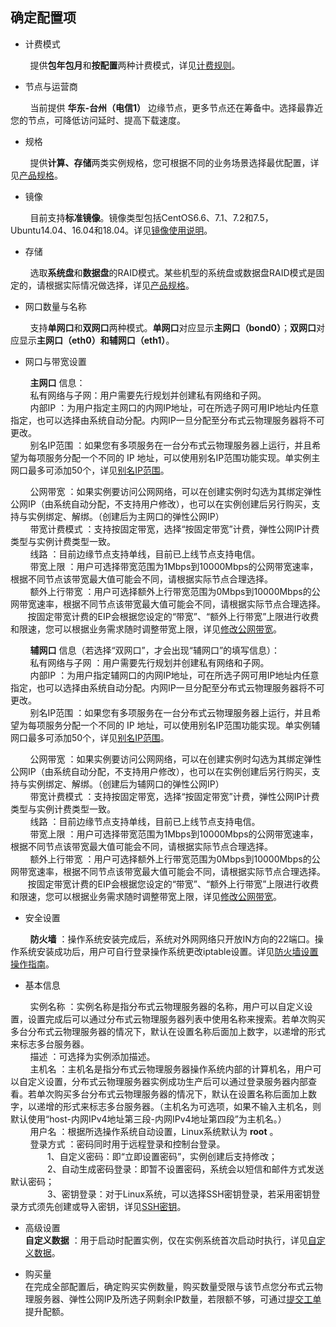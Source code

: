 ## 确定配置项

- 计费模式

&nbsp;&nbsp;&nbsp;&nbsp;&nbsp;&nbsp;&nbsp; 提供**包年包月**和**按配置**两种计费模式，详见[计费规则](../Pricing/Billing-Rules.md)。

- 节点与运营商

&nbsp;&nbsp;&nbsp;&nbsp;&nbsp;&nbsp;&nbsp; 当前提供 **华东-台州（电信1）** 边缘节点，更多节点还在筹备中。选择最靠近您的节点，可降低访问延时、提高下载速度。

- 规格

&nbsp;&nbsp;&nbsp;&nbsp;&nbsp;&nbsp;&nbsp; 提供**计算、存储**两类实例规格，您可根据不同的业务场景选择最优配置，详见[产品规格](../Introduction/Specifications.md)。

- 镜像

&nbsp;&nbsp;&nbsp;&nbsp;&nbsp;&nbsp;&nbsp; 目前支持**标准镜像**。镜像类型包括CentOS6.6、7.1、7.2和7.5，Ubuntu14.04、16.04和18.04。详见[镜像使用说明](../Operation-Guide/Image/Description-Image.md)。

- 存储

&nbsp;&nbsp;&nbsp;&nbsp;&nbsp;&nbsp;&nbsp; 选取**系统盘**和**数据盘**的RAID模式。某些机型的系统盘或数据盘RAID模式是固定的，请根据实际情况做选择，详见[产品规格](../Introduction/Specifications.md)。

- 网口数量与名称

&nbsp;&nbsp;&nbsp;&nbsp;&nbsp;&nbsp;&nbsp; 支持**单网口**和**双网口**两种模式。**单网口**对应显示**主网口（bond0）**；**双网口**对应显示**主网口（eth0）**和**辅网口（eth1）**。

- 网口与带宽设置

&nbsp;&nbsp;&nbsp;&nbsp;&nbsp;&nbsp;&nbsp; **主网口** 信息：</br>
&nbsp;&nbsp;&nbsp;&nbsp;&nbsp;&nbsp;&nbsp; 私有网络与子网：用户需要先行规划并创建私有网络和子网。</br>
&nbsp;&nbsp;&nbsp;&nbsp;&nbsp;&nbsp;&nbsp; 内部IP ：为用户指定主网口的内网IP地址，可在所选子网可用IP地址内任意指定，也可以选择由系统自动分配。内网IP一旦分配至分布式云物理服务器将不可更改。</br>
&nbsp;&nbsp;&nbsp;&nbsp;&nbsp;&nbsp;&nbsp; 别名IP范围 ：如果您有多项服务在一台分布式云物理服务器上运行，并且希望为每项服务分配一个不同的 IP 地址，可以使用别名IP范围功能实现。单实例主网口最多可添加50个，详见[别名IP范围](../../../Operation-Guide/Instance/Alisas-IP.md)。 </br>       

&nbsp;&nbsp;&nbsp;&nbsp;&nbsp;&nbsp;&nbsp; 公网带宽 ：如果实例要访问公网网络，可以在创建实例时勾选为其绑定弹性公网IP（由系统自动分配，不支持用户修改），也可以在实例创建后另行购买，支持与实例绑定、解绑。（创建后为主网口的弹性公网IP）</br>
&nbsp;&nbsp;&nbsp;&nbsp;&nbsp;&nbsp;&nbsp; 带宽计费模式 ：支持按固定带宽，选择“按固定带宽”计费，弹性公网IP计费类型与实例计费类型一致。</br>
&nbsp;&nbsp;&nbsp;&nbsp;&nbsp;&nbsp;&nbsp; 线路 ：目前边缘节点支持单线，目前已上线节点支持电信。</br>
&nbsp;&nbsp;&nbsp;&nbsp;&nbsp;&nbsp;&nbsp; 带宽上限 ：用户可选择带宽范围为1Mbps到10000Mbps的公网带宽速率，根据不同节点该带宽最大值可能会不同，请根据实际节点合理选择。</br>
&nbsp;&nbsp;&nbsp;&nbsp;&nbsp;&nbsp;&nbsp; 额外上行带宽 ：用户可选择额外上行带宽范围为0Mbps到10000Mbps的公网带宽速率，根据不同节点该带宽最大值可能会不同，请根据实际节点合理选择。</br>
&nbsp;&nbsp;&nbsp;&nbsp;&nbsp;&nbsp;&nbsp;按固定带宽计费的EIP会根据您设定的“带宽”、“额外上行带宽”上限进行收费和限速，您可以根据业务需求随时调整带宽上限，详见[修改公网带宽](../Operation-Guide/Adjust-Public-Network-Bandwidth/Description-Adjust-Public-Network-Bandwidth.md)。

&nbsp;&nbsp;&nbsp;&nbsp;&nbsp;&nbsp;&nbsp; **辅网口** 信息（若选择“双网口”，才会出现“辅网口”的填写信息）：</br>
&nbsp;&nbsp;&nbsp;&nbsp;&nbsp;&nbsp;&nbsp; 私有网络与子网 ：用户需要先行规划并创建私有网络和子网。</br>
&nbsp;&nbsp;&nbsp;&nbsp;&nbsp;&nbsp;&nbsp; 内部IP ：为用户指定辅网口的内网IP地址，可在所选子网可用IP地址内任意指定，也可以选择由系统自动分配。内网IP一旦分配至分布式云物理服务器将不可更改。</br>
&nbsp;&nbsp;&nbsp;&nbsp;&nbsp;&nbsp;&nbsp; 别名IP范围 ：如果您有多项服务在一台分布式云物理服务器上运行，并且希望为每项服务分配一个不同的 IP 地址，可以使用别名IP范围功能实现。单实例辅网口最多可添加50个，详见[别名IP范围](../../../Operation-Guide/Instance/Alisas-IP.md)。 </br>       

&nbsp;&nbsp;&nbsp;&nbsp;&nbsp;&nbsp;&nbsp; 公网带宽 ：如果实例要访问公网网络，可以在创建实例时勾选为其绑定弹性公网IP（由系统自动分配，不支持用户修改），也可以在实例创建后另行购买，支持与实例绑定、解绑。（创建后为辅网口的弹性公网IP）</br>
&nbsp;&nbsp;&nbsp;&nbsp;&nbsp;&nbsp;&nbsp; 带宽计费模式 ：支持按固定带宽，选择“按固定带宽”计费，弹性公网IP计费类型与实例计费类型一致。</br>
&nbsp;&nbsp;&nbsp;&nbsp;&nbsp;&nbsp;&nbsp; 线路 ：目前边缘节点支持单线，目前已上线节点支持电信。</br>
&nbsp;&nbsp;&nbsp;&nbsp;&nbsp;&nbsp;&nbsp; 带宽上限 ：用户可选择带宽范围为1Mbps到10000Mbps的公网带宽速率，根据不同节点该带宽最大值可能会不同，请根据实际节点合理选择。</br>
&nbsp;&nbsp;&nbsp;&nbsp;&nbsp;&nbsp;&nbsp; 额外上行带宽 ：用户可选择额外上行带宽范围为0Mbps到10000Mbps的公网带宽速率，根据不同节点该带宽最大值可能会不同，请根据实际节点合理选择。</br>
&nbsp;&nbsp;&nbsp;&nbsp;&nbsp;&nbsp;&nbsp;按固定带宽计费的EIP会根据您设定的“带宽”、“额外上行带宽”上限进行收费和限速，您可以根据业务需求随时调整带宽上限，详见[修改公网带宽](../Operation-Guide/Adjust-Public-Network-Bandwidth/Description-Adjust-Public-Network-Bandwidth.md)。


- 安全设置

&nbsp;&nbsp;&nbsp;&nbsp;&nbsp;&nbsp;&nbsp; **防火墙** ：操作系统安装完成后，系统对外网网络只开放IN方向的22端口。操作系统安装成功后，用户可自行登录操作系统更改iptable设置。详见[防火墙设置操作指南](../Operation-Guide/Network-And-Security/Steps-Network-And-Security.md)。</br>

- 基本信息

&nbsp;&nbsp;&nbsp;&nbsp;&nbsp;&nbsp;&nbsp; 实例名称 ：实例名称是指分布式云物理服务器的名称，用户可以自定义设置，设置完成后可以通过分布式云物理服务器列表中使用名称来搜索。若单次购买多台分布式云物理服务器的情况下，默认在设置名称后面加上数字，以递增的形式来标志多台服务器。</br>
&nbsp;&nbsp;&nbsp;&nbsp;&nbsp;&nbsp;&nbsp; 描述 ：可选择为实例添加描述。</br>
&nbsp;&nbsp;&nbsp;&nbsp;&nbsp;&nbsp;&nbsp; 主机名 ：主机名是指分布式云物理服务器操作系统内部的计算机名，用户可以自定义设置，分布式云物理服务器实例成功生产后可以通过登录服务器内部查看。若单次购买多台分布式云物理服务器的情况下，默认在设置名称后面加上数字，以递增的形式来标志多台服务器。（主机名为可选项，如果不输入主机名，则默认使用“host-内网IPv4地址第三段-内网IPv4地址第四段”为主机名。）</br>
&nbsp;&nbsp;&nbsp;&nbsp;&nbsp;&nbsp;&nbsp; 用户名 ：根据所选操作系统自动设置，Linux系统默认为 **root** 。</br>
&nbsp;&nbsp;&nbsp;&nbsp;&nbsp;&nbsp;&nbsp; 登录方式 ：密码同时用于远程登录和控制台登录。</br>
&nbsp;&nbsp;&nbsp;&nbsp;&nbsp;&nbsp;&nbsp;&nbsp;&nbsp;&nbsp;&nbsp;&nbsp;&nbsp;&nbsp; 1、自定义密码：即“立即设置密码”，实例创建后支持修改；</br>
                                                                                     &nbsp;&nbsp;&nbsp;&nbsp;&nbsp;&nbsp;&nbsp;&nbsp;&nbsp;&nbsp;&nbsp;&nbsp;&nbsp;&nbsp; 2、自动生成密码登录：即暂不设置密码，系统会以短信和邮件方式发送默认密码； </br>
                                                                                     &nbsp;&nbsp;&nbsp;&nbsp;&nbsp;&nbsp;&nbsp;&nbsp;&nbsp;&nbsp;&nbsp;&nbsp;&nbsp;&nbsp; 3、密钥登录：对于Linux系统，可以选择SSH密钥登录，若采用密钥登录方式须先创建或导入密钥，详见[SSH密钥](../../../Operation-Guide/SSH-Key-Pair/Step-SSH-Key-Pair.md)。 </br>                                                                      
- 高级设置    
**自定义数据** ：用于启动时配置实例，仅在实例系统首次启动时执行，详见[自定义数据](../../../Operation-Guide/Instance/User-Data.md)。

- 购买量    
在完成全部配置后，确定购买实例数量，购买数量受限与该节点您分布式云物理服务器、弹性公网IP及所选子网剩余IP数量，若限额不够，可通过[提交工单](https://ticket.jdcloud.com/applyorder/submit)提升配额。

